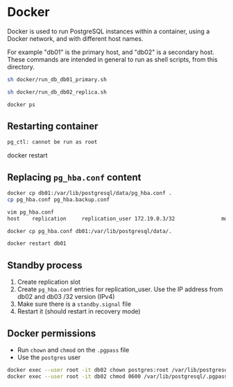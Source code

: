 # Docker

Docker is used to run PostgreSQL instances within a container, using a Docker network, and with different host names.

For example "db01" is the primary host, and "db02" is a secondary host. These commands are intended in general to run as shell scripts, from this directory.

```sh
sh docker/run_db_db01_primary.sh

sh docker/run_db_db02_replica.sh

docker ps
```

## Restarting container
```sh
pg_ctl: cannot be run as root
```
docker restart <container>

## Replacing `pg_hba.conf` content
```sh
docker cp db01:/var/lib/postgresql/data/pg_hba.conf .
cp pg_hba.conf pg_hba.backup.conf

vim pg_hba.conf
host    replication     replication_user 172.19.0.3/32               md5

docker cp pg_hba.conf db01:/var/lib/postgresql/data/.

docker restart db01
```

## Standby process
1. Create replication slot
1. Create `pg_hba.conf` entries for replication_user. Use the IP address from db02 and db03 /32 version (IPv4)
1. Make sure there is a `standby.signal` file
1. Restart it (should restart in recovery mode)


## Docker permissions
- Run `chown` and `chmod` on the `.pgpass` file
- Use the `postgres` user

```sh
docker exec --user root -it db02 chown postgres:root /var/lib/postgresql/.pgpass
docker exec --user root -it db02 chmod 0600 /var/lib/postgresql/.pgpass
```
